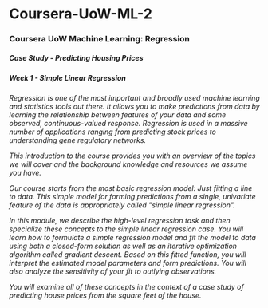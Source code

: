 # Coursera-UoW-ML-2
### Coursera UoW Machine Learning: Regression
##### Case Study - Predicting Housing Prices
##### Week 1 - Simple Linear Regression

<em>
Regression is one of the most important and broadly used machine learning and statistics tools out there. It allows you to make predictions from data by learning the relationship between features of your data and some observed, continuous-valued response. Regression is used in a massive number of applications ranging from predicting stock prices to understanding gene regulatory networks.

This introduction to the course provides you with an overview of the topics we will cover and the background knowledge and resources we assume you have.

Our course starts from the most basic regression model: Just fitting a line to data. This simple model for forming predictions from a single, univariate feature of the data is appropriately called "simple linear regression".

In this module, we describe the high-level regression task and then specialize these concepts to the simple linear regression case. You will learn how to formulate a simple regression model and fit the model to data using both a closed-form solution as well as an iterative optimization algorithm called gradient descent. Based on this fitted function, you will interpret the estimated model parameters and form predictions. You will also analyze the sensitivity of your fit to outlying observations.

You will examine all of these concepts in the context of a case study of predicting house prices from the square feet of the house.
</em>
